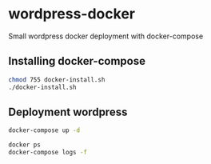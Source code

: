 # wordpress-docker
Small wordpress docker deployment with docker-compose


## Installing docker-compose
```sh
chmod 755 docker-install.sh
./docker-install.sh
```

## Deployment wordpress
```sh
docker-compose up -d

docker ps
docker-compose logs -f
```
